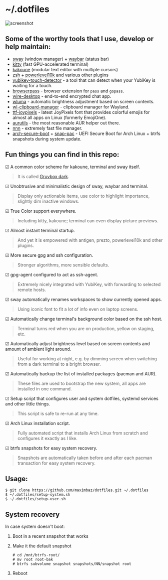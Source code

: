 # ~/.dotfiles

![screenshot](https://user-images.githubusercontent.com/1177900/82881781-6f2a7c00-9f40-11ea-936c-78044aeaf52e.png)

## Some of the worthy tools that I use, develop or help maintain:

- [sway](https://github.com/swaywm/sway) (window manager) + [waybar](https://github.com/Alexays/Waybar) (status bar)
- [kitty](https://github.com/kovidgoyal/kitty) (fast GPU-accelerated terminal)
- [kakoune](https://github.com/mawww/kakoune) (modular text editor with multiple cursors)
- [zsh](https://www.zsh.org) + [powerlevel10k](https://github.com/romkatv/powerlevel10k) and various other plugins
- [yubikey-touch-detector](https://github.com/maximbaz/yubikey-touch-detector) - a tool that can detect when your YubiKey is waiting for a touch.
- [browserpass](https://github.com/browserpass/browserpass-extension) - browser extension for `pass` and `gopass`.
- [wire-desktop](https://github.com/wireapp/wire-desktop) - end-to-end encrypted chat app.
- [wluma](https://github.com/maximbaz/wluma) - automatic brightness adjustment based on screen contents.
- [wl-clipboard-manager](https://github.com/maximbaz/wl-clipboard-manager) - clipboard manager for Wayland.
- [ttf-joypixels](https://www.archlinux.org/packages/community/any/ttf-joypixels/) - latest JoyPixels font that provides colorful emojis for almost all apps on Linux (formerly EmojiOne).
- [aurutils](https://github.com/AladW/aurutils) - the most reasonable AUR helper out there.
- [nnn](https://github.com/jarun/nnn/) - extremely fast file manager.
- [arch-secure-boot](https://github.com/maximbaz/arch-secure-boot) + [snap-pac](https://github.com/wesbarnett/snap-pac) - UEFI Secure Boot for Arch Linux + btrfs snapshots during system update.

## Fun things you can find in this repo:

☑ A common color scheme for kakoune, terminal and sway itself.

> It is called [Gruvbox dark](https://github.com/morhetz/gruvbox).

☑ Unobtrusive and minimalistic design of sway, waybar and terminal.

> Display only actionable items, use color to highlight importance, slightly dim inactive windows.

☑ True Color support everywhere.

> Including kitty, kakoune; terminal can even display picture previews.

☑ Almost instant terminal startup.

> And yet it is empowered with antigen, prezto, powerlevel10k and other plugins.

☑ More secure gpg and ssh configuration.

> Stronger algorithms, more sensible defaults.

☑ gpg-agent configured to act as ssh-agent.

> Extremely nicely integrated with YubiKey, with forwarding to selected remote hosts.

☑ sway automatically renames workspaces to show currently opened apps.

> Using iconic font to fit a lot of info even on laptop screens.

☑ Automatically change terminal's background color based on the ssh host.

> Terminal turns red when you are on production, yellow on staging, etc.

☑ Automatically adjust brightness level based on screen contents and amount of ambient light around.

> Useful for working at night, e.g. by dimming screen when switching from a dark terminal to a bright browser.

☑ Automatically backup the list of installed packages (pacman and AUR).

> These files are used to bootstrap the new system, all apps are installed in one command.

☑ Setup script that configures user and system dotfiles, systemd services and other little things.

> This script is safe to re-run at any time.

☑ Arch Linux installation script.

> Fully automated script that installs Arch Linux from scratch and configures it exactly as I like.

☑ btrfs snapshots for easy system recovery.

> Snapshots are automatically taken before and after each pacman transaction for easy system recovery.

## Usage:

```
$ git clone https://github.com/maximbaz/dotfiles.git ~/.dotfiles
$ ~/.dotfiles/setup-system.sh
$ ~/.dotfiles/setup-user.sh
```

## System recovery

In case system doesn't boot:

1. Boot in a recent snapshot that works
1. Make it the default snapshot

   ```
   # cd /mnt/btrfs-root/
   # mv root root-bak
   # btrfs subvolume snapshot snapshots/NN/snapshot root
   ```

1. Reboot
